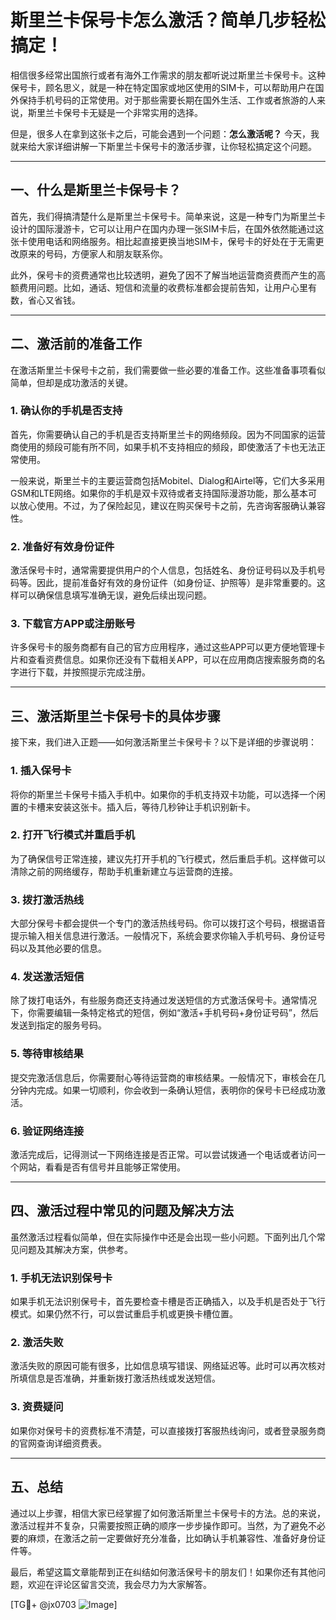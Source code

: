 # 斯里兰卡保号卡怎么激活？简单几步轻松搞定！

相信很多经常出国旅行或者有海外工作需求的朋友都听说过斯里兰卡保号卡。这种保号卡，顾名思义，就是一种在特定国家或地区使用的SIM卡，可以帮助用户在国外保持手机号码的正常使用。对于那些需要长期在国外生活、工作或者旅游的人来说，斯里兰卡保号卡无疑是一个非常实用的选择。

但是，很多人在拿到这张卡之后，可能会遇到一个问题：**怎么激活呢？** 今天，我就来给大家详细讲解一下斯里兰卡保号卡的激活步骤，让你轻松搞定这个问题。

---

## 一、什么是斯里兰卡保号卡？

首先，我们得搞清楚什么是斯里兰卡保号卡。简单来说，这是一种专门为斯里兰卡设计的国际漫游卡，它可以让用户在国内办理一张SIM卡后，在国外依然能通过这张卡使用电话和网络服务。相比起直接更换当地SIM卡，保号卡的好处在于无需更改原来的号码，方便家人和朋友联系你。

此外，保号卡的资费通常也比较透明，避免了因不了解当地运营商资费而产生的高额费用问题。比如，通话、短信和流量的收费标准都会提前告知，让用户心里有数，省心又省钱。

---

## 二、激活前的准备工作

在激活斯里兰卡保号卡之前，我们需要做一些必要的准备工作。这些准备事项看似简单，但却是成功激活的关键。

### 1. 确认你的手机是否支持

首先，你需要确认自己的手机是否支持斯里兰卡的网络频段。因为不同国家的运营商使用的频段可能有所不同，如果手机不支持相应的频段，即使激活了卡也无法正常使用。

一般来说，斯里兰卡的主要运营商包括Mobitel、Dialog和Airtel等，它们大多采用GSM和LTE网络。如果你的手机是双卡双待或者支持国际漫游功能，那么基本可以放心使用。不过，为了保险起见，建议在购买保号卡之前，先咨询客服确认兼容性。

### 2. 准备好有效身份证件

激活保号卡时，通常需要提供用户的个人信息，包括姓名、身份证号码以及手机号码等。因此，提前准备好有效的身份证件（如身份证、护照等）是非常重要的。这样可以确保信息填写准确无误，避免后续出现问题。

### 3. 下载官方APP或注册账号

许多保号卡的服务商都有自己的官方应用程序，通过这些APP可以更方便地管理卡片和查看资费信息。如果你还没有下载相关APP，可以在应用商店搜索服务商的名字进行下载，并按照提示完成注册。

---

## 三、激活斯里兰卡保号卡的具体步骤

接下来，我们进入正题——如何激活斯里兰卡保号卡？以下是详细的步骤说明：

### 1. 插入保号卡

将你的斯里兰卡保号卡插入手机中。如果你的手机支持双卡功能，可以选择一个闲置的卡槽来安装这张卡。插入后，等待几秒钟让手机识别新卡。

### 2. 打开飞行模式并重启手机

为了确保信号正常连接，建议先打开手机的飞行模式，然后重启手机。这样做可以清除之前的网络缓存，帮助手机重新建立与运营商的连接。

### 3. 拨打激活热线

大部分保号卡都会提供一个专门的激活热线号码。你可以拨打这个号码，根据语音提示输入相关信息进行激活。一般情况下，系统会要求你输入手机号码、身份证号码以及其他必要的信息。

### 4. 发送激活短信

除了拨打电话外，有些服务商还支持通过发送短信的方式激活保号卡。通常情况下，你需要编辑一条特定格式的短信，例如“激活+手机号码+身份证号码”，然后发送到指定的服务号码。

### 5. 等待审核结果

提交完激活信息后，你需要耐心等待运营商的审核结果。一般情况下，审核会在几分钟内完成。如果一切顺利，你会收到一条确认短信，表明你的保号卡已经成功激活。

### 6. 验证网络连接

激活完成后，记得测试一下网络连接是否正常。可以尝试拨通一个电话或者访问一个网站，看看是否有信号并且能够正常使用。

---

## 四、激活过程中常见的问题及解决方法

虽然激活过程看似简单，但在实际操作中还是会出现一些小问题。下面列出几个常见问题及其解决方案，供参考。

### 1. 手机无法识别保号卡

如果手机无法识别保号卡，首先要检查卡槽是否正确插入，以及手机是否处于飞行模式。如果仍然不行，可以尝试重启手机或更换卡槽位置。

### 2. 激活失败

激活失败的原因可能有很多，比如信息填写错误、网络延迟等。此时可以再次核对所填信息是否准确，并重新拨打激活热线或发送短信。

### 3. 资费疑问

如果你对保号卡的资费标准不清楚，可以直接拨打客服热线询问，或者登录服务商的官网查询详细资费表。

---

## 五、总结

通过以上步骤，相信大家已经掌握了如何激活斯里兰卡保号卡的方法。总的来说，激活过程并不复杂，只需要按照正确的顺序一步步操作即可。当然，为了避免不必要的麻烦，在激活之前一定要做好充分准备，比如确认手机兼容性、准备好身份证件等。

最后，希望这篇文章能帮到正在纠结如何激活保号卡的朋友们！如果你还有其他问题，欢迎在评论区留言交流，我会尽力为大家解答。

[TG💪+ @jx0703 ![Image](https://github.com/user-attachments/assets/dbca1d08-cadb-493c-b0ec-ad6f7a83f270)]